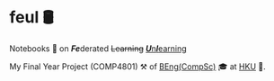 # feul :oil_drum:
Notebooks :notebook: on ***Fe***derated ~~Learning~~ <ins>***U***n***l***earning</ins>

My Final Year Project (COMP4801) :hammer_and_pick: of [BEng(CompSc)](https://www.cs.hku.hk/programmes/beng-compsc/programme-structure "Bachelor of Engineering in Computer Science") :mortar_board: at [HKU](https://hku.hk/ "The University of Hong Kong") :school:. 

